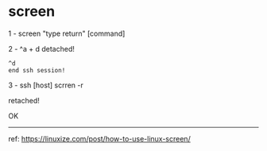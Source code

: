 # screen

 1 - screen
     "type return"
     [command]

 2 - ^a + d
     detached!

    ^d
    end ssh session!

 3 - ssh [host]
    scrren -r

retached!

OK

***

ref: https://linuxize.com/post/how-to-use-linux-screen/
